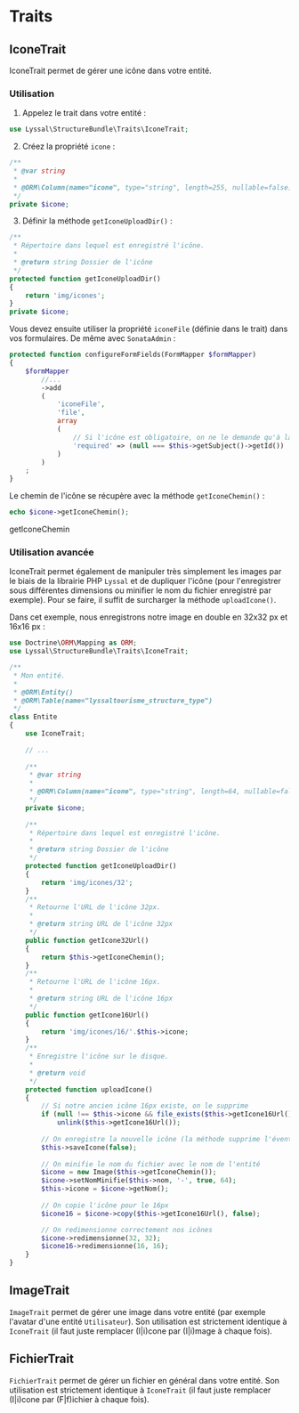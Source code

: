 # Traits

## IconeTrait

IconeTrait permet de gérer une icône dans votre entité.

### Utilisation

1. Appelez le trait dans votre entité :
```php
use Lyssal\StructureBundle\Traits\IconeTrait;
```
2. Créez la propriété `icone` :
```php
/**
 * @var string
 * 
 * @ORM\Column(name="icone", type="string", length=255, nullable=false)
 */
private $icone;
```
3. Définir la méthode `getIconeUploadDir()` :
```php
/**
 * Répertoire dans lequel est enregistré l'icône.
 * 
 * @return string Dossier de l'icône
 */
protected function getIconeUploadDir()
{
    return 'img/icones';
}
private $icone;
```

Vous devez ensuite utiliser la propriété `iconeFile` (définie dans le trait) dans vos formulaires.
De même avec `SonataAdmin` :
```php
protected function configureFormFields(FormMapper $formMapper)
{
    $formMapper
        //...
        ->add
        (
            'iconeFile',
            'file',
            array
            (
                // Si l'icône est obligatoire, on ne le demande qu'à la création de l'entité
                'required' => (null === $this->getSubject()->getId())
            )
        )
    ;
}
```

Le chemin de l'icône se récupère avec la méthode `getIconeChemin()` :
```php
echo $icone->getIconeChemin();
```

getIconeChemin

### Utilisation avancée

IconeTrait permet également de manipuler très simplement les images par le biais de la librairie PHP `Lyssal` et de dupliquer l'icône (pour l'enregistrer sous différentes dimensions ou minifier le nom du fichier enregistré par exemple).
Pour se faire, il suffit de surcharger la méthode `uploadIcone()`.

Dans cet exemple, nous enregistrons notre image en double en 32x32 px et 16x16 px :

```php
use Doctrine\ORM\Mapping as ORM;
use Lyssal\StructureBundle\Traits\IconeTrait;

/**
 * Mon entité.
 * 
 * @ORM\Entity()
 * @ORM\Table(name="lyssaltourisme_structure_type")
 */
class Entite
{
    use IconeTrait;
    
    // ...
    
    /**
     * @var string
     * 
     * @ORM\Column(name="icone", type="string", length=64, nullable=false)
     */
    private $icone;
    
    /**
     * Répertoire dans lequel est enregistré l'icône.
     * 
     * @return string Dossier de l'icône
     */
    protected function getIconeUploadDir()
    {
        return 'img/icones/32';
    }
    /**
     * Retourne l'URL de l'icône 32px.
     * 
     * @return string URL de l'icône 32px
     */
    public function getIcone32Url()
    {
        return $this->getIconeChemin();
    }
    /**
     * Retourne l'URL de l'icône 16px.
     * 
     * @return string URL de l'icône 16px
     */
    public function getIcone16Url()
    {
        return 'img/icones/16/'.$this->icone;
    }
    /**
     * Enregistre l'icône sur le disque.
     *
     * @return void
     */
    protected function uploadIcone()
    {
        // Si notre ancien icône 16px existe, on le supprime
        if (null !== $this->icone && file_exists($this->getIcone16Url()))
            unlink($this->getIcone16Url());
            
        // On enregistre la nouvelle icône (la méthode supprime l'éventuelle ancienne icône)
        $this->saveIcone(false);
        
        // On minifie le nom du fichier avec le nom de l'entité
        $icone = new Image($this->getIconeChemin());
        $icone->setNomMinifie($this->nom, '-', true, 64);
        $this->icone = $icone->getNom();
        
        // On copie l'icône pour le 16px
        $icone16 = $icone->copy($this->getIcone16Url(), false);

        // On redimensionne correctement nos icônes
        $icone->redimensionne(32, 32);
        $icone16->redimensionne(16, 16);
    }
}
```

## ImageTrait

`ImageTrait` permet de gérer une image dans votre entité (par exemple l'avatar d'une entité `Utilisateur`). Son utilisation est strictement identique à `IconeTrait` (il faut juste remplacer (I|i)cone par (I|i)mage à chaque fois).

## FichierTrait

`FichierTrait` permet de gérer un fichier en général dans votre entité. Son utilisation est strictement identique à `IconeTrait` (il faut juste remplacer (I|i)cone par (F|f)ichier à chaque fois).
